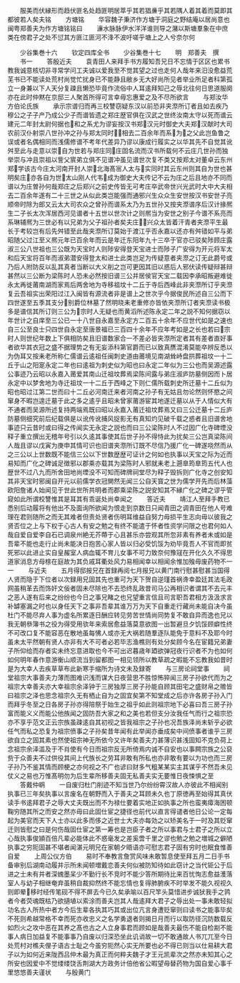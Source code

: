 <!-- { "loadSidebar": true } -->
　　服美而伏縁形而趋伏匪名处趋匪明居萃乎其若猖亷乎其若隅人着其着而莫即其都彼若人矣夫铭
　　方塘铭
　　华容魏子秉济作方塘于洞庭之野结庵以居尚意也闽粤郑善夫为作方塘铭铭曰
　　濓水脉脉伊水洋洋谁则导之潴以斯塘羣象在中庶类在傍君子之处不愆其方匪江匪河不浲不波吁嗟乎塘上之人兮奈尔何


　　少谷集巻十六
　　钦定四库全书
　　少谷集巻十七
　　明　郑善夫　撰
　　书一
　　答殷近夫
　　袁青田人来拜手书方履知吾兄日不忘情于区区也累书教我诚意核切非寻常学问工夫诚以爱我至不觉其望之过也走何人哉年来汨没愈益荒芜书已不能读处荒村尚觉忙扰身已不能静且敝乡无大好尚所见者举业所足者科第孤立一身兼以下人天分复疎且懒恐毕竟作流俗中人耳逺拜知己之辱北往何日思道服阕亦在此时仲黙在京邸三人聚首所得可言幸毋忘惠爱之及不尽所欲言
　　与郑汝华方伯论氏族
　　承示宗谱归而再三校讐窃疑东汉以前恐非夹漈所订者且如去疾乃穆公之子子产乃成公少子而谱皆遗之郑庄歴官俱在汉武之世终汝南太守以死而谱云建元二年封太尉何据也和之系尤为谬妄按汉书郑汉元时御史大夫郑汉献时大司农前汉仆射崇八世孙冲之孙与郑太同时相去二百余年而系为之父此岂鱼鲁之误或者名偶相同而浅儒修谱不考年代差异乃谬以康成行履实之以华其先不自觉其讹舛至此与走意以崇自为世若与郑庄同庄固名流而汉书所载何不云庄几世孙而独举崇与冲且崇祖以訾父賔弟立俱不见谱冲虽见谱世次复不类又按郑太对董卓云东州郑学该古今庄太河南开封人崇北海髙宻人太与实同时其云东州则其自为世也甚明矣庄亦各自为世太山刚人代韦成为御史大夫传记不云为庄之后且地亦不同而谱以为庄曽孙何哉郑庄之后郑兴之前史传皆无可考庄卒武帝世兴光武时大中大夫相去二百余年遂有二十三世之从似此类岂能强而通邪兴生众众生安世按汉书安世子亮顺帝时除为郎又云太大司农众之曾孙而谱系太乃为五世孙又按夹漈谱序后汉计掾熈生二子长太次浑居西河见谱者十五世以世次计之则熈当为安世之别子今谱不系亮而系琳辅熈为三世必有以兄弟为父子祖孙者矣夫庄兴众太皆着汗青者夹漈平生最长于考较岂有后先舛错至此哉夹漈所订莫始于渡江乎否永嘉以还亦有舛错如平与弟昭随父过江至义熈元年已百余年而云是年迁东阳年九十三卒于官亦已驳矣陟顾庄露淑三公八世祖也三公既为天宝时人则陟安得登天宝进士而陟子广安得为开元将军太和后天宝将百年而淑弟潜安得登太和进士此类岂足为传疑意者夹漈之订无此爵号或乃后人附防反以乱其真者当断以大义削之岂可更因其旧以惑后人邪伏读传疑辩甚辩甚然以三公断为梁陈时人恐未必然按旧谱三公并居侯官天宝二载因李承昭叛避难徙永太再徙莆南湖而家焉后两舍地为寺移祖坟十二丘于寺后西峰此非夹漈所订乎夹漈复云吾祖实出荣阳过江入闽皆有源流者非是谱上之世次乎今据俊民所述自三公而下四世遂至五季其支分别爵位林墓了然明晓耒老重修亦皆依夹漈所订者夹漈读书极多是谱信其所订则三公为宗时人无疑也而黄滔所述陈永定二年之説不知何据窃以年世计之自庠至三公已一十八世自永嘉至永定方二百五十余年不应世代如是之速也自三公至良士只四世自永定至唐景福已三百四十余年不应年考如是之长也若曰宗时人则世纪年数上下俱相防矣且旧谱数家合一不差必皆夹漈所定者其有差者直好事者欲华其衣冠之盛不据理势之有无妄添科第官爵而已以致真赝混淆莫能卒辨反悉以为伪耳又按耒老所称仁儒谱云逺祖任闽刺史道由莆境见南湖耸峙盘拱葬祖坟一十二丘于山之阳寔永定二年也曰逺祖为刺史似为昭也曰永定二年似为三公也而吴源述露公事迹乃云昭以永嘉入莆爱其南山迁祖坟葬焉梁陈间露与弟庄淑庐防墓侧因而卜居永定中以梦舍地为寺迁祖坟一十二丘于西峰之下则仁儒所载刺史所迁墓十二丘似为昭也昭过江第二世而曰十二丘必河南迁来者河南之孙子有无姑且勿论然则怀愍之间窜身不暇岂遑迁墓于此之多之逺乎且昭未曾家莆游宦其地遂迁墓以从于人情似大有不通者而吴源所述复持两端焉既曰昭以永嘉入莆迁祖坟葬焉又曰三公迁墓十二丘庐防墓侧细究前后纪载俱是以讹传讹捕风捉影无有真知灼见破千载之惑者且旧谱舍地事迹只云昔时或曰得之传闻实无永定之説也而曰三公梁陈时人不过因广化寺碑堙没释子重立撰出无稽年号引以久逺其事使其后世子孙不得恃此为扰矣三公岂真梁陈间人哉且谬以戊寅为庚申其情可识也旧谱夹漈所订既不尽信乃援广化一碑遂哓然而从之三公以上世数既不能信三公以下世数歴歴可证计之何如也执事以天宝之际为近而易知而广化之碑诚足徴邪以郡乘亦载其为梁陈时人邪就耒老上遡臯筠臯筠五代人也歴世不过八九而所舍田地尚堙没不可知而碑牌祠堂尽为释子毁拆则广化寺之创安知其非天宝时邪闽自开元以前儒学衣冠閴然无闻三公自天寳之世为儒学开先而后林藻欧阳詹诸人始闻见于世此世所共明者而郡乘梁陈之説安知其不縁广化之碑之谬乎管窥如此所谓校讐惟其是耳其有乖诞处尚幸闻之
　　答近夫
　　靖江人至拜手教已悉别后动履将有他出不及面询所欲闻为恨走到京数日只闻青田之调青田在他人号难理在君则随所之而无其难者但责处贤者伤明耳维益自努力毋损平生志向毋以彼我之贤否位之上与下权于心古人有安之勉之有终不能遣于怀者性资学问限之也君何如人哉自爱自爱李自石已调泉州絶无芥蔕于心且甚乐亦尝观其所忽非素有养者未或如是吾辈不能也走行止尚未能决日抱苦心家人皆以归必受饥馁为劝毕竟吾人不官而即贫死邪以此进止实自皇赧室人病血辄不育儿女事不可力致奈何豫冦在开化久久不得思道家消息方母榇在庭故为其负戚耳衢处风力易相闻幸以相闻余惟加飱毋废药物不一一
　　与近夫
　　五月得邸报兄在首録再阅七月报兄以黄门南行慰甚慰甚当国得人贤而隐于下位者以次録用兄固其先也重可为天下贺自逆瑾首祸谗幸盈廷其法毛政网虽稍革去而饰奸文佞者固未尽除也不去恐终乱政昔司马公再相识者谓其不去元丰之恶人遂有后来之纷纷也今日之事兄睹之也兄望重言信且司言职吾君相方汲汲求言补罅塞漏之时也以身任天下之事非吾辈其谁万万为天下自重走行藏尚未能自决今虽杜门不能尽弃人事为虚名所累逐日酬应转见劳苦世情尚同势复不敢自异而逸也兄以我无朝叅簿书之役为得受用欤年来索居愈益落莫意欲图一出暂避旦夕饥馁顾癖性终不可改口复不能容恶在散地虽每怫人或亦无大祸若随羣逐队能免于意料不及耶今时虽未太平然朝有贤人亦非有大不可者必若毕志渔樵则有处分矣顾今名在宦籍兄弟妻子所仰给而存者实未终忘意进取也今不可出迟暮歳年廼欲弹冠夜行识者不为也如何如何明年春作意游衡山顺流当到留都图一相见领所以教草疏之暇能不忘教我如昔时是为大幸人去疾草草布此新寒手缩所为诗文未及録寄
　　与三房论祠堂事
　　祠堂祖宗大事善夫力薄而图难识浅而谋大日夜营思不胜惊怖猝闻三房子孙欲代而为之祖宗大幸善夫亦大幸祖宗余泽钟于三房独厚三房子孙能自顾其田宅之盛财帛之赡皆曰祖宗之泽也思念祖宗久无有栖止自为之固宜矣第不知堂成之后亦许各房子孙入门而拜乎冬至之日各房子孙亦得陪祭于始生之祖乎如此则祖宗地下必喜曰吾三房子孙富而能义义而能公他族闻之固防吾大家之和之美也若但支分汝我任气而行之祖宗恐亦不享乎范文正云宗族虽疎逺自其初视之皆我祖宗之子孙也况吾族泽尚未斩乎必欲任气而私之恐复为祖宗偾事之子孙矣昔年闻有此举闻亦垂成矣中间偾事者谁乎三房欲自立之固其素也然使祖宗神无所依今又许年矣善夫力甚薄识甚浅固知不克负荷上念祖宗余泽滥及于不肖使有今日而祖宗反无所倚焉内诚不自安也以事闗宗族之公裒赀于众善夫不过供役其间上代族长之劳耳非敢有所私也亦非敢有要以为功也而三房子孙乃不鉴其情而顾梗之亦何视之不广也谚曰财多气粗某某实主其谋乎不然吾未见仗义之易也万惟髙明勿为后生辈所移善夫固无私善夫实无要惟日夜悚惧之至
　　答戴仲鹖
　　一自废归杜门削迹不知当世乃尔纷纷霄汉故人亦彼此不相闻别执事已三年矣执事以言废名在朝野而入于善夫之耳顾未久也丁原徳再至始得其真伏读手书逺拜君子之辱大丈夫既出而不为禄仕要着实地正如执事之所也蛮夷瘴海困顿鞠穷随其所之而安之然亦毋曰此固仕宦之捷径也前代以直言得谴者他日公论一定每起为美官而天下人士亦以此多而侈之近世士大夫亦每効之以矫美名于一时及其贬窜迁则皆慰之曰是何伤哉固仕宦之第一筹也是岂臣子者之所以事君与士君子之所以立心哉执事俊頴百倍凡辈必能体此不惑毫发之差奚啻千里之谬也勉之勉之増城之僻陋执事之穷阨固甚不堪者闻湛元明兄在家朝夕晤语亦可慰志君子固有穷时也眠食惟善自爱
　　上周公仪方伯
　　易时不奉教言詹赏风味未敢暂息使至拜五月二日手书备审别后湖南动履并示所未闻顿増戴恋善夫何似被防知待如此窃计之当代钜公于后进之士未有并者深媿墨呆少不勤行长不竞时不能少答所期待比来百忧恂志愈益濩落室人与幼子相继奄弃虽稍自裁抑然终不能忘情也复得肺腑疾不时举发不能久视视久则即晕移时经传笔砚不得不屏去今已久矣承喻以百尺竿头莫惜进步诚犾我手之鹑者今者荧魂既枯乃欲擿埴以索涂而善夫岂其人哉逺拜大君子之辱出处一事未敢轻拟功名古人所热中者方今后生辈各执其巧其或出位亢言身遭贬窜则曰读书之能事毕矣不死则希越常格不幸而死亦收忠义之名学勇退者则揭日月而行以取防径沉防数载反如烈火之攻中恶在其养之髙也古之人立身事君而顾如是哉善夫最伤不能自检剬不能事人病日加益复不能事事乃自废以归深恐坐此讥诮故一切不敢通故人书兀兀至今日处荒村对樵夫俚子语古士耻之今虽穷阨然心实无所要也必不得已则当以仕易耕大君子以为如何近来陇西吕仲木最为真正而何粹夫魏子才王元凯辈次之然亦未知其心之所安也因爱中不觉缕缕饶舌荆湖大方政务计倍他省公暇望毋替药物为国自爱心事千里悠悠善夫谨状
　　与殷黄门
